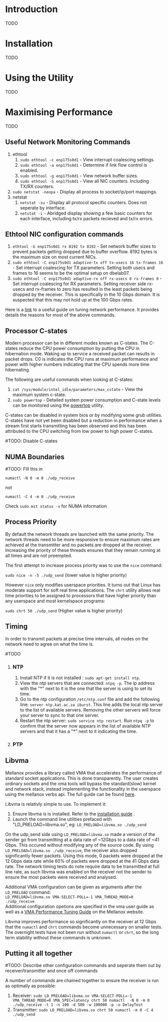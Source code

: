 # Introduction

TODO

# Installation

TODO

# Using the Utility

TODO

# Maximising Performance

TODO

## Useful Network Monitoring Commands
1. ethtool
    1. `sudo ethtool -c enp175s0d1` - View interrupt coalescing settings.
    2. `sudo ethtool -a enp175s0d1` - Determine if link flow control is enabled.
    3. `sudo ethtool -g enp175s0d1` - View network buffer sizes.
    4. `sudo ethtool -S enp175s0d1` - View all NIC counters. Including TX/RX counters.
2. `sudo netstat -neopa` - Display all process to socket/ip/port mappings.
3. netstat
    1. `netstat -su` - Display all protocol specific counters. Does not seperate by interface.
    2. `netstat -i` - Abridged display showing a few basic counters for each interface, including tx/rx packets 
    recieved and tx/rx errors.

## Ethtool NIC configuration commands

1. `ethtool -G enp175s0d1 rx 8192 tx 8192` - Set network buffer sizes to prevent packets getting dropped due to buffer 
    overflow. 8192 bytes is the maximum size on most current NICs.
2. `sudo ethtool -C enp175s0d1 adaptive-tx off tx-usecs 16 tx-frames 16` - Set interrupt coalescing for TX parameters. 
    Setting both usecs and frames to 16 seems to be the optimal setup on dbelab07. 
3. `sudo ethtool -C enp175s0d1 adaptive-rx off rx-usecs 0 rx-frames 0` - Set interrupt coalescing for RX parameters. 
    Setting receiver side rx-usecs and rx-frames to zero has resulted in the least packets being dropped by the 
    receiver. This is specifically in the 10 Gbps domain. It is suspected that this may not hold up at the 100 Gbps 
    rates.

Here is a [link](https://access.redhat.com/sites/default/files/attachments/20150325_network_performance_tuning.pdf) to
a useful guide on tuning network performance. It provides details the reasons for most of the above commands.

## Processor C-states
Modern processor can be in different modes known as C-states. The C-states reduce the CPU power consumption by putting 
the CPU in hibernation mode. Waking up to service a received packet can results in packet drops. C0 is indicates the 
CPU runs at maximum performance and power with higher numbers indicating that the CPU spends more time hibernating. 

The following are useful commands when looking at C-states:
1. `cat /sys/module/intel_idle/parameters/max_cstate` - View the maximum system c-state.
2. `sudo powertop` - Detailed system power consumption and C-state levels can be monitored using the 
[powertop](https://01.org/powertop) utility.

C-states can be disabled in system bios or by modifying some grub utilities. C-states have not yet been disabled but 
a reduction in performance when a stream first starts transmitting has been observed and this has been attributed to 
the CPU switching from low power to high power C-states.

#TODO: Disable C-states

## NUMA Boundaries

#TODO: FIll this in

`numactl -N 0 -m 0 ./udp_receive`

not 

`numactl -C 4 -m 0 ./udp_receive`

Check `sudo mst status -v` for NUMA information

## Process Priority
By default the network threads are launched with the same priority. The network threads need to be more responsive to 
ensure maximum rates are achieved at the transmitter and no packets are dropped at the receiver. Increasing the priority
of these threads ensures that they remain running at all times and are not preempted.

The first attempt to increase process priority was to use the `nice` command:

`sudo nice -n -5 ./udp_send` (lower value is higher priority)

However `nice` only modifies userspace priorities. It turns out that Linux has moderate support for soft real time 
applications. The `chrt` utility allows real time priorities to be assigned to processors that have higher priority 
than any userspace and most kernelspace programs:

`sudo chrt 50 ./udp_send` (Higher value is higher priority)

## Timing 

In order to transmit packets at precise time intervals, all nodes on the network need to agree on what the time is.

#TODO

1. ### NTP 
    1. Install NTP if it is not installed : `sudo apt-get install ntp`.
    2. View the ntp servers that are connected: `ntpq -p`. The ip address with the "*" next to it is the one that the 
    server is using to set its time.
    3. Go to the ntp configuration `/etc/ntp.conf` file and add the following line: `server ntp.kat.ac.za iburst`. This 
    line adds the local ntp server to the list of available servers. Removing the other servers will force your server 
    to sync to that one server.
    4. Restart the ntp server: `sudo service ntp restart`. Run `ntpq -p` to confirm that the server now appears in the 
list of available NTP servers and that it has a "*" next to it indicating the time.

2. ### PTP 

## Libvma
Mellanox provides a library called VMA that accelerates the performance of standard socket applications. This is done 
transparently. The user creates ordinary sockets and the vma tools will bypass the standard(slow) kernel and network 
stack, instead implementing the functionality in the userspace using the mellanox verbs api. The full guide can be 
found [here](https://www.mellanox.com/related-docs/prod_acceleration_software/VMA_8_6_10_User_Manual.pdf).

Libvma is relativly simple to use. To implement it:
1. Ensure libvma is is installed. Refer to the 
[installation guide](https://www.mellanox.com/related-docs/prod_acceleration_software/VMA_8_6_10_Installation_Guide.pdf)
.
2. Launch the command line utilities prefaced with "LD_PRELOAD=libvma<span>.so</span>", eg: 
`LD_PRELOAD=libvma.so ./udp_send`

On the udp_send side using `LD_PRELOAD=libvma.so` made a version of the sender go from transmitting at a data rate of 
~12Gbps to a data rate of ~41 Gbps. This occured without modifying any of the source code. By using  
`LD_PRELOAD=libvma.so ./udp_receive`, the receiver also dropped significantly fewer packets. Using this mode, 0 packets
were dropped at the 12 Gbps data rate while 60% of packets were dropped at the 41 Gbps data rate. The network timing 
tests do note require data to be transmitted at full line rate, as such libvma was enabled on the receiver not the 
sender to ensure the most packets were received and analysed.

Additional VMA configuration can be given as arguments after the `LD_PRELOAD` command: \
`LD_PRELOAD=libvma.so VMA-SELECT-POLL=-1 VMA_THREAD_MODE=0 ./udp_receive` \
Additional configuration opetions are specified in the vma user guide as well as a
[VMA Performance Tuning Guide](https://community.mellanox.com/s/article/vma-performance-tuning-guide) on the Mellanox 
website.

Libvma improves performance so significantly on the receiver at 12 Gbps that the `numactl` and `chrt` commands become 
unnecessary on smaller tests. The overnight tests have not been run without `numactl` or `chrt`, so the long term 
stability without these commands is unknown. 

## Putting it all together

#TODO: Describe other configuration commands and seperate them out by receiver/transmitter and once off commands

A number of commands are chained together to ensure the receiver is run as optimally as possible: 
1. Receiver: `sudo LD_PRELOAD=libvma.so VMA-SELECT-POLL=-1 VMA_THREAD_MODE=0 VMA_SPEC=latency chrt 50 numactl 
-N 0 -m 0 ./udp_receive -t 1 -n 100 -d 500 -w 100000 -p -o DelayTest`
2. Transmitter: `sudo LD_PRELOAD=libvma.so chrt 50 numactl -m 0 -C 4 ./udp_send`

